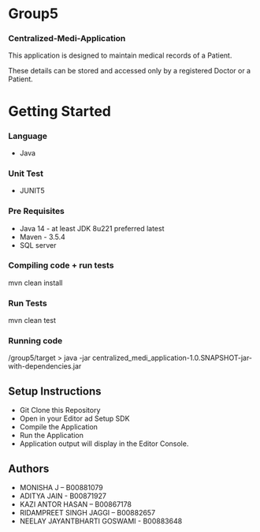 # Group5

### Centralized-Medi-Application

This application is designed to maintain medical records of a Patient.

These details can be stored and accessed only by a registered Doctor or a Patient.

# Getting Started

### Language

- Java

### Unit Test

- JUNIT5

### Pre Requisites
- Java 14 - at least JDK 8u221 preferred latest
- Maven - 3.5.4
- SQL server

### Compiling code + run tests

mvn clean install

### Run Tests

mvn clean test

### Running code 

/group5/target > java -jar centralized_medi_application-1.0.SNAPSHOT-jar-with-dependencies.jar

## Setup Instructions
- Git Clone this Repository
- Open in your Editor ad Setup SDK
- Compile the Application
- Run the Application
- Application output will display in the Editor Console.



## Authors
- MONISHA J – B00881079
- ADITYA JAIN - B00871927
- KAZI ANTOR HASAN – B00867178
- RIDAMPREET SINGH JAGGI – B00882657
- NEELAY JAYANTBHARTI GOSWAMI - B00883648



